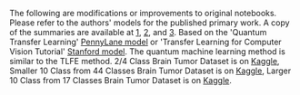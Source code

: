 The following are modifications or improvements to original notebooks. Please refer to the authors' models for the published primary work. A copy of the summaries are available at [1](https://www.chemicalqdevice.com/chemicalqdevice-may-2023-rd-update), [2](https://www.chemicalqdevice.com/chemicalqdevice-june-2023-rd-update), and [3](https://www.chemicalqdevice.com/minimum-viable-product-iteration-ten). 
Based on the 'Quantum Transfer Learning' [PennyLane model](https://pennylane.ai/qml/demos/tutorial_quantum_transfer_learning) or 'Transfer Learning for Computer Vision Tutorial' [Stanford model](https://pytorch.org/tutorials/beginner/transfer_learning_tutorial.html). The quantum machine learning method is similar to the TLFE method. 2/4 Class Brain Tumor Dataset is on [Kaggle](https://www.kaggle.com/datasets/masoudnickparvar/brain-tumor-mri-dataset), Smaller 10 Class from 44 Classes Brain Tumor Dataset is on [Kaggle](https://www.kaggle.com/datasets/fernando2rad/brain-tumor-mri-images-44c?select=Germinoma+T2), Larger 10 Class from 17 Classes Brain Tumor Dataset is on [Kaggle](https://www.kaggle.com/datasets/fernando2rad/brain-tumor-mri-images-17-classes).

